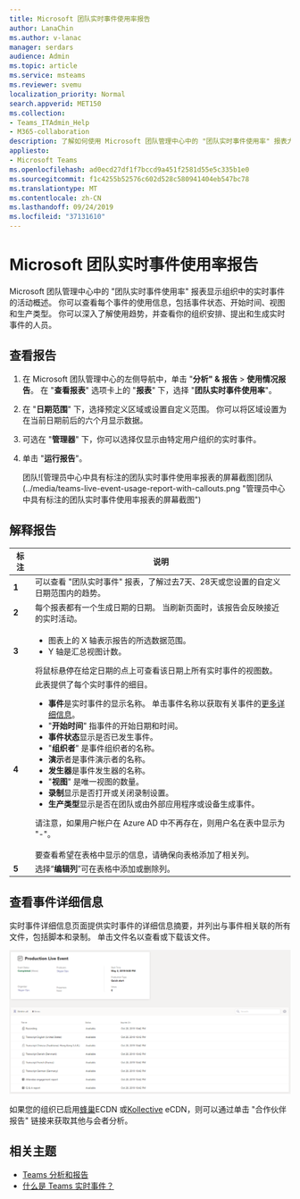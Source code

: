```yaml
---
title: Microsoft 团队实时事件使用率报告
author: LanaChin
ms.author: v-lanac
manager: serdars
audience: Admin
ms.topic: article
ms.service: msteams
ms.reviewer: svemu
localization_priority: Normal
search.appverid: MET150
ms.collection:
- Teams_ITAdmin_Help
- M365-collaboration
description: 了解如何使用 Microsoft 团队管理中心中的 "团队实时事件使用率" 报表大致了解组织中的团队活动事件活动。
appliesto:
- Microsoft Teams
ms.openlocfilehash: ad0ecd27df1f7bccd9a451f2581d55e5c335b1e0
ms.sourcegitcommit: f1c4255b52576c602d528c580941404eb547bc78
ms.translationtype: MT
ms.contentlocale: zh-CN
ms.lasthandoff: 09/24/2019
ms.locfileid: "37131610"
---
```

# <a name="microsoft-teams-live-event-usage-report"></a>Microsoft 团队实时事件使用率报告

Microsoft 团队管理中心中的 "团队实时事件使用率" 报表显示组织中的实时事件的活动概述。 你可以查看每个事件的使用信息，包括事件状态、开始时间、视图和生产类型。 你可以深入了解使用趋势，并查看你的组织安排、提出和生成实时事件的人员。

## <a name="view-the-report"></a>查看报告

1. 在 Microsoft 团队管理中心的左侧导航中，单击 "**分析" & 报告** > **使用情况报告**。 在 "**查看报表**" 选项卡上的 "**报表**" 下，选择 "**团队实时事件使用率**"。
2. 在 "**日期范围**" 下，选择预定义区域或设置自定义范围。 你可以将区域设置为在当前日期前后的六个月显示数据。
3. 可选在 "**管理器**" 下，你可以选择仅显示由特定用户组织的实时事件。
4. 单击 "**运行报告**"。  

    团队![管理员中心中具有标注的团队实时事件使用率报表的屏幕截图]团队(../media/teams-live-event-usage-report-with-callouts.png "管理员中心中具有标注的团队实时事件使用率报表的屏幕截图")

## <a name="interpret-the-report"></a>解释报告

|标注 |说明  |
|--------|-------------|
|**1**   |可以查看 "团队实时事件" 报表，了解过去7天、28天或您设置的自定义日期范围内的趋势。 |
|**2**   |每个报表都有一个生成日期的日期。 当刷新页面时，该报告会反映接近的实时活动。 |
|**3**   |<ul><li>图表上的 X 轴表示报告的所选数据范围。</li> <li> Y 轴是汇总视图计数。</li> </ul>将鼠标悬停在给定日期的点上可查看该日期上所有实时事件的视图数。|
|**4**   |此表提供了每个实时事件的细目。 <ul><li>**事件**是实时事件的显示名称。 单击事件名称以获取有关事件的[更多详细信息](#view-event-details)。 </li> <li>"**开始时间**" 指事件的开始日期和时间。</li> <li>**事件状态**显示是否已发生事件。  </li><li>"**组织者**" 是事件组织者的名称。</li> <li>**演示**者是事件演示者的名称。</li><li>**发生器**是事件发生器的名称。</li><li>"**视图**" 是唯一视图的数量。</li><li>**录制**显示是否打开或关闭录制设置。</li><li>**生产类型**显示是否在团队或由外部应用程序或设备生成事件。</li></li> </ul>请注意，如果用户帐户在 Azure AD 中不再存在，则用户名在表中显示为 "-"。 <br><br>要查看希望在表格中显示的信息，请确保向表格添加了相关列。 |
|**5**   |选择“**编辑列**”可在表格中添加或删除列。|

## <a name="view-event-details"></a>查看事件详细信息

实时事件详细信息页面提供实时事件的详细信息摘要，并列出与事件相关联的所有文件，包括脚本和录制。 单击文件名以查看或下载该文件。

![显示实时事件详细信息的屏幕截图](../media/teams-live-event-usage-report-event-detail.png)

如果您的组织已启用[蜂巢](https://www.hivestreaming.com/partners/integration-partners/microsoft/)ECDN 或[Kollective](https://kollective.com) eCDN，则可以通过单击 "合作伙伴报告" 链接来获取其他与会者分析。

## <a name="related-topics"></a>相关主题

- [Teams 分析和报告](teams-reporting-reference.md)
- [什么是 Teams 实时事件？](../teams-live-events/what-are-teams-live-events.md)